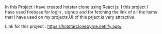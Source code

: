 In this Project I have created hotstar clone using React js. I this project I have used firebase for login , signup and for fetching the link of all the items that I have used on my projects.UI of this prject is very attractive .

Link for this project :  https://hotstarclonebyme.netlify.app/
